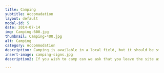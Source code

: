 ```yaml
---
title: Camping
subtitle: Accomadation
layout: default
modal-id: 5
date: 2014-07-14
img: Camping-600.jpg
thumbnail: Camping-400.jpg
alt: Camping
category: Accommodation
description: Camping is available in a local field, but it should be stressed though that no facilities will be available on site. The site is suitable for tents and cars/camper vans/caravans. There is no charge for the use of the campsite over the bike show weekend. If you have any issues finding the site please speak to team members at the show, the location of the site is shown in the map above and there will be signs out on the day.
insert-image: camping-signs.jpg
description2: If you wish to camp can we ask that you leave the site as you find it so that we retain the farmers good will for future shows.

---
```


